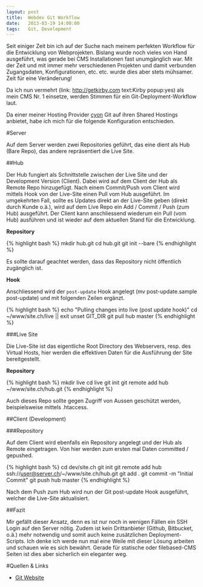 ```yaml
---
layout: post
title:  Webdev Git Workflow
date:   2013-03-19 14:00:00
tags:	Git, Development
---
```


Seit einiger Zeit bin ich auf der Suche nach meinem perfekten Workflow für die Entwicklung von Webprojekten. Bislang wurde noch vieles von Hand ausgeführt, was gerade bei CMS Installationen fast unumgänglich war. Mit der Zeit und mit immer mehr verschiedenen Projekten und damit verbunden Zugangsdaten, Konfigurationen, etc. etc. wurde dies aber stets mühsamer. Zeit für eine Veränderung!


Da ich nun vermehrt (link: http://getkirby.com text:Kirby popup:yes) als mein CMS Nr. 1 einsetze, werden Stimmen für ein Git-Deployment-Workflow laut.

Da einer meiner Hosting Provider [cyon][ln-cyon] Git auf ihren Shared Hostings anbietet, habe ich mich für die folgende Konfiguration entschieden.

#Server

Auf dem Server werden zwei Repositories geführt, das eine dient als Hub (Bare Repo), das andere repräsentiert die Live Site.

##Hub

Der Hub fungiert als Schnittstelle zwischen der Live Site und der Development Version (Client). Dabei wird auf dem Client der Hub als Remote Repo hinzugefügt. Nach einem Commit/Push vom Client wird mittels Hook von der Live-Site einen Pull vom Hub ausgeführt. Im umgekehrten Fall, sollte es Updates direkt an der Live-Site geben (direkt durch Kunde o.ä.), wird auf dem Live Repo ein Add / Commit / Push (zum Hub) ausgeführt. Der Client kann anschliessend wiederum ein Pull (vom Hub) ausführen und ist wieder auf dem aktuellen Stand für die Entwicklung. 

**Repository**

{% highlight bash %}
mkdir hub.git
cd hub.git
git init --bare
{% endhighlight %}

Es sollte darauf geachtet werden, dass das Repository nicht öffentlich zugänglich ist.

**Hook**

Anschliessend wird der <code>post-update</code> Hook angelegt (mv post-update.sample post-update) und mit folgenden Zeilen ergänzt.

{% highlight bash %}
echo "Pulling changes into live (post update hook)"
cd ~/www/site.ch/live || exit
unset GIT_DIR
git pull hub master
{% endhighlight %}

###Live Site

Die Live-Site ist das eigentliche Root Directory des Webservers, resp. des Virtual Hosts, hier werden die effektiven Daten für die Ausführung der Site bereitgestellt.

**Repository**

{% highlight bash %}
mkdir live
cd live
git init
git remote add hub ~/www/site.ch/hub.git
{% endhighlight %}

Auch dieses Repo sollte gegen Zugriff von Aussen geschützt werden, beispielsweise mittels .htaccess.

##Client (Development)

###Repository

Auf dem Client wird ebenfalls ein Repository angelegt und der Hub als Remote eingetragen. Von hier werden zum ersten mal Daten committed / gepushed.

{% highlight bash %}
cd dev/site.ch
git init
git remote add hub ssh://user@server.ch/~/www/site.ch/hub.git
git add .
git commit -m "Initial Commit"
git push hub master
{% endhighlight %}

Nach dem Push zum Hub wird nun der Git post-update Hook ausgeführt, welcher die Live-Site aktualisiert.

##Fazit

Mir gefällt dieser Ansatz, denn es ist nur noch in wenigen Fällen ein SSH Login auf den Server nötig. Zudem ist kein Drittanbieter (Github, Bitbucket, o.ä.) mehr notwendig und somit auch keine zusätzlichen Deployment-Scripts. Ich denke ich werde nun mal eine Weile mit dieser Lösung arbeiten und schauen wie es sich bewährt. Gerade für statische oder filebased-CMS Seiten ist dies aber sicherlich ein eleganter weg.

#Quellen & Links

- [Git Website][git-website]

[git-website]: http://git-scm.com
[ln-cyon]: http://cyon.ch

